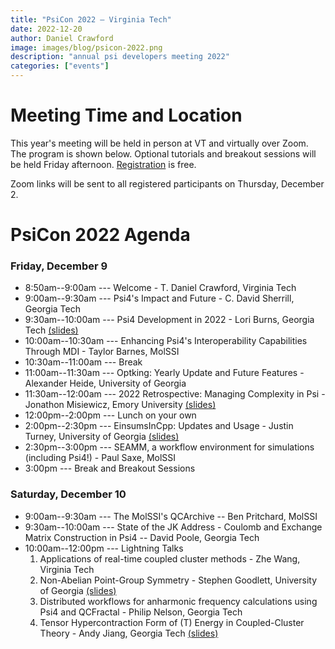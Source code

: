 ```yaml
---
title: "PsiCon 2022 — Virginia Tech"
date: 2022-12-20
author: Daniel Crawford
image: images/blog/psicon-2022.png
description: "annual psi developers meeting 2022"
categories: ["events"]
---
```


# Meeting Time and Location

This year's meeting will be held in person at VT and virtually over Zoom.
The program is shown below.
Optional tutorials and breakout sessions will be held Friday afternoon.
[Registration](https://forms.gle/Wi2mV3KxzJzLQc619) is free.

Zoom links will be sent to all registered participants on Thursday, December 2.

<!--
# Participating Institutions

- Auburn University
- Baylor University
- Bhabha Atomic Research Centre
- CNRS / University of Lille
- Emory University
- Florida State University
- Georgia Institute of Technology
- Heidelberg University
- Max-Planck-Gesellschaft
- Indian Institute of Technology
- Institute for Advanced Studies in Basic Sciences
- Izmir Insitute of Technology
- Michigan State University
- Nicolaus Copernicus University
- Sandia National Laboratories
- Sapienza University of Roma
- University College London
- Universidad Autonoma de Chihuahua
- Universidad de Buenos Aires
- Universidad Nacional Mayor de San Marcos
- Universidade Federal Fluminense
- University of California Irvine
- University of Georgia
- Virginia Tech
- William & Mary
- William Paterson University
-->

# PsiCon 2022 Agenda

### Friday, December 9

- 8:50am--9:00am --- Welcome - T. Daniel Crawford, Virginia Tech
- 9:00am--9:30am --- Psi4's Impact and Future - C. David Sherrill, Georgia Tech
- 9:30am--10:00am --- Psi4 Development in 2022 - Lori Burns, Georgia Tech [(slides)](https://github.com/psi4/PsiCon2020/blob/master/PsiCon2022/LoriBurns-psicon-2022-overview.pdf)
- 10:00am--10:30am --- Enhancing Psi4's Interoperability Capabilities Through MDI - Taylor Barnes, MolSSI
- 10:30am--11:00am --- Break
- 11:00am--11:30am --- Optking: Yearly Update and Future Features - Alexander Heide, University of Georgia
- 11:30am--12:00am --- 2022 Retrospective: Managing Complexity in Psi - Jonathon Misiewicz, Emory University [(slides)](https://github.com/psi4/PsiCon2020/blob/master/PsiCon2022/JonathonMisiewicz-Psicon-2022-Retrospective.pdf)
- 12:00pm--2:00pm --- Lunch on your own
- 2:00pm--2:30pm --- EinsumsInCpp: Updates and Usage - Justin Turney, University of Georgia [(slides)](https://github.com/psi4/PsiCon2020/blob/master/PsiCon2022/JustinTurney-EinsumsInCpp.pdf)
- 2:30pm--3:00pm --- SEAMM, a workflow environment for simulations (including Psi4!) - Paul Saxe, MolSSI
- 3:00pm --- Break and Breakout Sessions

### Saturday, December 10

- 9:00am--9:30am --- The MolSSI's QCArchive -- Ben Pritchard, MolSSI
- 9:30am--10:00am --- State of the JK Address - Coulomb and Exchange Matrix Construction in Psi4 -- David Poole, Georgia Tech
- 10:00am--12:00pm --- Lightning Talks
  1. Applications of real-time coupled cluster methods - Zhe Wang, Virginia Tech
  1. Non-Abelian Point-Group Symmetry - Stephen Goodlett, University of Georgia [(slides)](https://github.com/psi4/PsiCon2020/blob/master/PsiCon2022/StephenGoodlett_Symmetry_PsiCon2022.pdf)
  1. Distributed workflows for anharmonic frequency calculations using Psi4 and QCFractal - Philip Nelson, Georgia Tech
  1. Tensor Hypercontraction Form of (T) Energy in Coupled-Cluster Theory - Andy Jiang, Georgia Tech [(slides)](https://github.com/psi4/PsiCon2020/blob/master/PsiCon2022/THC_CCSD_T_Presentation_PsiCon_22.pdf)

